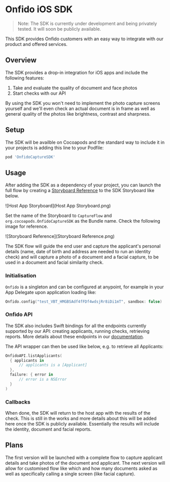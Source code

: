 # Onfido iOS SDK

> Note: The SDK is currently under development and being privately tested.  It will soon be publicly available.

This SDK provides Onfido customers with an easy way to integrate with our product and offered services.

## Overview

The SDK provides a drop-in integration for iOS apps and include the following features:

1. Take and evaluate the quality of document and face photos
2. Start checks with our API

By using the SDK you won't need to implement the photo capture screens yourself and we'll even check an actual document is in frame as well as general quality of the photos like brightness, contrast and sharpness.

## Setup

The SDK will be availble on Cocoapods and the standard way to include it in your projects is adding this line to your Podfile:

```ruby
pod 'OnfidoCaptureSDK'
```

## Usage

After adding the SDK as a dependency of your project, you can launch the full flow by creating a [Storyboard Reference](https://developer.apple.com/library/ios/recipes/xcode_help-IB_storyboard/Chapters/AddSBReference.html) to the SDK Storyboard like below.

![Host App Storyboard](Host App Storyboard.png)

Set the name of the Storyboard to `CaptureFlow` and `org.cocoapods.OnfidoCaptureSDK` as the Bundle name. Check the following image for reference.

![Storyboard Reference](Storyboard Reference.png)

The SDK flow will guide the end user and capture the applicant's personal details (name, date of birth and address are needed to run an identity check) and will capture a photo of a document and a facial capture, to be used in a document and facial similarity check.

### Initialisation

`Onfido` is a singleton and can be configured at anypoint, for example in your App Delegate upon application loading like: 

```swift
Onfido.config("test_VBT_HMGBSAdf4fFDf4wdsjRr8iDi1mT", sandbox: false)
```

### Onfido API

The SDK also includes Swift bindings for all the endpoints currently supported by our API: creating applicants, running checks, retrieving reports. More details about these endpoints in our [documentation](https://onfido.com/documentation).

The API wrapper can then be used like below, e.g. to retrieve all Applicants:

```swift
OnfidoAPI.listApplicants(
  { applicants in
      // applicants is a [Applicant]
  },
  failure: { error in
      // error is a NSError
  }
)
```

### Callbacks

When done, the SDK will return to the host app with the results of the check.
This is still in the works and more details about this will be added here once the SDK is publicly available. Essentially the results will include the identity, document and facial reports.

## Plans

The first version will be launched with a complete flow to capture applicant details and take photos of the document and applicant.
The next version will allow for customised flow like which and how many documents asked as well as specifically calling a single screen (like facial capture).